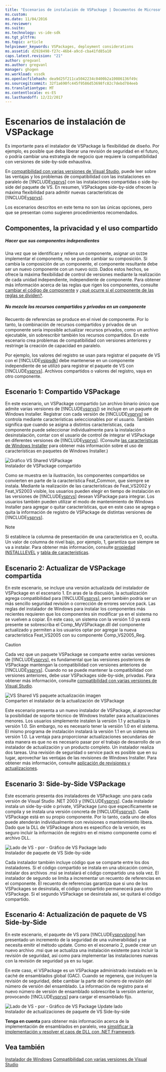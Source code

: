 ```yaml
---
title: "Escenarios de instalación de VSPackage | Documentos de Microsoft"
ms.custom: 
ms.date: 11/04/2016
ms.reviewer: 
ms.suite: 
ms.technology: vs-ide-sdk
ms.tgt_pltfrm: 
ms.topic: article
helpviewer_keywords: VSPackages, deployment considerations
ms.assetid: d2928498-f27c-46b4-a9cd-cba41fd85a10
caps.latest.revision: "21"
author: gregvanl
ms.author: gregvanl
manager: ghogen
ms.workload: vssdk
ms.openlocfilehash: dea9d25f211ca5042234c0400b2a10086136f49c
ms.sourcegitcommit: 32f1a690fc445f9586d53698fc82c7debd784eeb
ms.translationtype: MT
ms.contentlocale: es-ES
ms.lasthandoff: 12/22/2017
---
```

# <a name="vspackage-setup-scenarios"></a>Escenarios de instalación de VSPackage
Es importante para el instalador de VSPackage la flexibilidad de diseño. Por ejemplo, es posible que deba liberar una revisión de seguridad en el futuro, o podría cambiar una estrategia de negocio que requiere la compatibilidad con versiones de side-by-side exhaustiva.  
  
 En [compatibilidad con varias versiones de Visual Studio](../../extensibility/supporting-multiple-versions-of-visual-studio.md), puede leer sobre las ventajas y los problemas de compatibilidad con las instalaciones en paralelo de [!INCLUDE[vsprvs](../../code-quality/includes/vsprvs_md.md)] con las instalaciones compartidas o side-by-side del paquete de VS. En resumen, VSPackages side-by-side ofrecen la máxima flexibilidad para admitir nuevas características de [!INCLUDE[vsprvs](../../code-quality/includes/vsprvs_md.md)].  
  
 Los escenarios descritos en este tema no son las únicas opciones, pero que se presentan como sugieren procedimientos recomendados.  
  
## <a name="components-privacy-and-sharing"></a>Componentes, la privacidad y el uso compartido  
  
##### <a name="make-your-components-independent"></a>Hacer que sus componentes independientes  
 Una vez que se identifican y rellena un componente, asignar un `GUID`e implementar el componente, no se puede cambiar su composición. Si cambia la composición de un componente, el componente resultante debe ser un nuevo componente con un nuevo `GUID`. Dados estos hechos, se ofrece la máxima flexibilidad de control de versiones mediante la realización de cada unidad independiente, independiente de componente. Para obtener más información acerca de las reglas que rigen los componentes, consulte [cambiar el código de componente](http://msdn.microsoft.com/library/aa367849\(VS.85\).aspx) y [¿qué ocurre si el componente de las reglas se dividen?](http://msdn.microsoft.com/library/aa372795\(VS.85\).aspx).  
  
##### <a name="do-not-mix-shared-and-private-resources-in-a-component"></a>No mezcle los recursos compartidos y privados en un componente  
 Recuento de referencias se produce en el nivel de componente. Por lo tanto, la combinación de recursos compartidos y privados de un componente sería imposible actualizar recursos privados, como un archivo ejecutable, sin sobrescribir también los recursos compartidos. En este escenario crea problemas de compatibilidad con versiones anteriores y restringe la creación de capacidad en paralelo.  
  
 Por ejemplo, los valores del registro se usan para registrar el paquete de VS con el [!INCLUDE[vsipsdk](../../extensibility/includes/vsipsdk_md.md)] debe mantenerse en un componente independiente de se utilizó para registrar el paquete de VS con [!INCLUDE[vsprvs](../../code-quality/includes/vsprvs_md.md)]. Archivos compartidos o valores del registro, vaya en otro componente.  
  
## <a name="scenario-1-shared-vspackage"></a>Escenario 1: Compartido VSPackage  
 En este escenario, un VSPackage compartido (un archivo binario único que admite varias versiones de [!INCLUDE[vsprvs](../../code-quality/includes/vsprvs_md.md)]) se incluye en un paquete de Windows Installer. Registrar con cada versión de [!INCLUDE[vsprvs](../../code-quality/includes/vsprvs_md.md)] se controla mediante características seleccionables por el usuario. También significa que cuando se asigna a distintos características, cada componente puede seleccionar individualmente para la instalación o desinstalación, contar con el usuario de control de integrar el VSPackage en diferentes versiones de [!INCLUDE[vsprvs](../../code-quality/includes/vsprvs_md.md)]. (Consulte [las características de Windows Installer](http://msdn.microsoft.com/library/aa372840\(VS.85\).aspx) para obtener más información sobre el uso de características en paquetes de Windows Installer.)  
  
 ![Gráfico VS Shared VSPackage](../../extensibility/internals/media/vs_sharedpackage.gif "VS_SharedPackage")  
Instalador de VSPackage compartido  
  
 Como se muestra en la ilustración, los componentes compartidos se convierten en parte de la característica Feat_Common, que siempre se instala. Mediante la realización de las características de Feat_VS2002 y Feat_VS2003 visible, los usuarios pueden elegir en tiempo de instalación en las versiones de [!INCLUDE[vsprvs](../../code-quality/includes/vsprvs_md.md)] desean VSPackage para integrar. Los usuarios también pueden utilizar el modo de mantenimiento de Windows Installer para agregar o quitar características, que en este caso se agrega o quita la información de registro de VSPackage de distintas versiones de [!INCLUDE[vsprvs](../../code-quality/includes/vsprvs_md.md)].  
  
> [!NOTE]
>  Si establece la columna de presentación de una característica en 0, oculta. Un valor de columna de nivel bajo, por ejemplo, 1, garantiza que siempre se va a instalar. Para obtener más información, consulte [propiedad INSTALLLEVEL](http://msdn.microsoft.com/library/aa369536\(VS.85\).aspx) y [tabla de características](http://msdn.microsoft.com/library/aa368585.aspx).  
  
## <a name="scenario-2-shared-vspackage-update"></a>Escenario 2: Actualizar de VSPackage compartida  
 En este escenario, se incluye una versión actualizada del instalador de VSPackage en el escenario 1. En aras de la discusión, la actualización agrega compatibilidad para [!INCLUDE[vsprvs](../../code-quality/includes/vsprvs_md.md)], pero también podría ser un más sencillo seguridad revisión o corrección de errores service pack. Las reglas del instalador de Windows para instalar los componentes más recientes requieren que los componentes sin modificar ya en el sistema no se vuelven a copiar. En este caso, un sistema con la versión 1.0 ya está presente se sobrescriba el Comp_MyVSPackage.dll del componente actualizado y permiten a los usuarios optar por agregar la nueva característica Feat_VS2005 con su componente Comp_VS2005_Reg.  
  
> [!CAUTION]
>  Cada vez que un paquete VSPackage se comparte entre varias versiones de [!INCLUDE[vsprvs](../../code-quality/includes/vsprvs_md.md)], es fundamental que las versiones posteriores de VSPackage mantengan la compatibilidad con versiones anteriores de [!INCLUDE[vsprvs](../../code-quality/includes/vsprvs_md.md)]. Cuando no se puede mantener la compatibilidad con versiones anteriores, debe usar VSPackages side-by-side, privadas. Para obtener más información, consulte [compatibilidad con varias versiones de Visual Studio](../../extensibility/supporting-multiple-versions-of-visual-studio.md).  
  
 ![VS Shared VS paquete actualización imagen](../../extensibility/internals/media/vs_sharedpackageupdate.gif "VS_SharedPackageUpdate")  
Comparten el instalador de la actualización de VSPackage  
  
 Este escenario presenta a un nuevo instalador de VSPackage, al aprovechar la posibilidad de soporte técnico de Windows Installer para actualizaciones menores. Los usuarios simplemente instalen la versión 1.1 y actualiza la versión 1.0. Sin embargo, no es necesario tener la versión 1.0 en el sistema. El mismo programa de instalación instalará la versión 1.1 en un sistema sin versión 1.0. La ventaja para proporcionar actualizaciones secundarias de esta manera es que no es necesario pasar por el trabajo de desarrollo de un instalador de actualización y un producto completo. Un instalador realiza dos tareas. Una revisión de seguridad o service pack es posible que en su lugar, aprovechar las ventajas de las revisiones de Windows Installer. Para obtener más información, consulte [aplicación de revisiones y actualizaciones](http://msdn.microsoft.com/library/aa370579\(VS.85\).aspx).  
  
## <a name="scenario-3-side-by-side-vspackage"></a>Escenario 3: Side-by-Side VSPackage  
 Este escenario presenta dos instaladores de VSPackage: uno para cada versión de Visual Studio .NET 2003 y [!INCLUDE[vsprvs](../../code-quality/includes/vsprvs_md.md)]. Cada instalador instala un side-by-side o private, VSPackage (uno que específicamente se compila y se instala una versión concreta de [!INCLUDE[vsprvs](../../code-quality/includes/vsprvs_md.md)]). Cada VSPackage está en su propio componente. Por lo tanto, cada uno de ellos puede atenderán individualmente con revisiones o mantenimiento libera. Dado que la DLL de VSPackage ahora es específico de la versión, es seguro incluir la información de registro en el mismo componente como el archivo DLL.  
  
 ![Lado de VS &#45; por &#45; Gráfico de VS Package lado](../../extensibility/internals/media/vs_sbys_package.gif "VS_SbyS_Package")  
Instalador de paquete de VS Side-by-side  
  
 Cada instalador también incluye código que se comparte entre los dos instaladores. Si el código compartido se instala en una ubicación común, instalar dos archivos .msi se instalará el código compartido una sola vez. El instalador de segundo se limita a incrementar un recuento de referencias en el componente. El recuento de referencias garantiza que si uno de los VSPackages se desinstala, el código compartido permanecerá para otro VSPackage. Si el segundo VSPackage se desinstala así, se quitará el código compartido.  
  
## <a name="scenario-4-side-by-side-vspackage-update"></a>Escenario 4: Actualización de paquete de VS Side-by-Side  
 En este escenario, el paquete de VS para [!INCLUDE[vsprvslong](../../code-quality/includes/vsprvslong_md.md)] han presentado un incremento de la seguridad de una vulnerabilidad y se necesita emitir el método update. Como en el escenario 2, puede crear un nuevo archivo .msi que se actualiza una instalación existente para incluir la revisión de seguridad, así como para implementar las instalaciones nuevas con la revisión de seguridad ya en su lugar.  
  
 En este caso, el VSPackage es un VSPackage administrado instalado en la caché de ensamblados global (GAC). Cuando se regenera, que incluyen la revisión de seguridad, debe cambiar la parte del número de revisión del número de versión del ensamblado. La información de registro para el nuevo número de versión de ensamblado sobrescribe la versión anterior, provocando [!INCLUDE[vsprvs](../../code-quality/includes/vsprvs_md.md)] para cargar el ensamblado fijo.  
  
 ![Lado de VS &#45; por &#45; Gráfico de VS Package Update lado](../../extensibility/internals/media/vs_sbys_packageupdate.gif "VS_SbyS_PackageUpdate")  
Instalador de actualizaciones de paquete de VS Side-by-side  
  
 **Tenga en cuenta** para obtener más información acerca de la implementación de ensamblados en paralelo, vea [simplificar la implementación y resolver el caos de DLL con .NET Framework](http://msdn.microsoft.com/library/ms973843.aspx).  
  
## <a name="see-also"></a>Vea también  
 [Instalador de Windows](http://msdn.microsoft.com/library/cc185688\(VS.85\).aspx)   
 [Compatibilidad con varias versiones de Visual Studio](../../extensibility/supporting-multiple-versions-of-visual-studio.md)